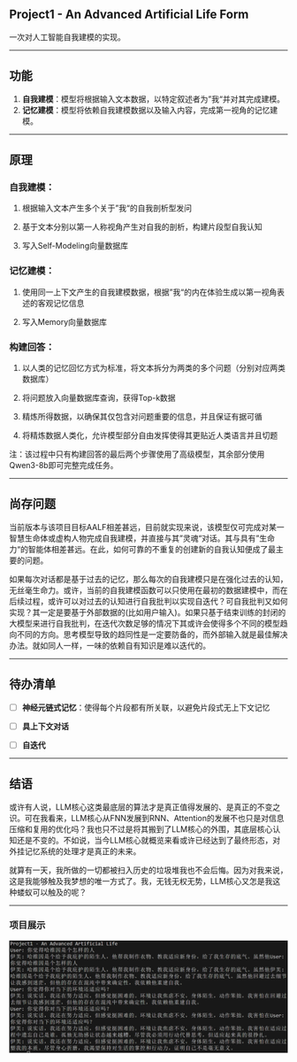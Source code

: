 ## Project1 - An Advanced Artificial Life Form

一次对人工智能自我建模的实现。

---

## 功能

1. **自我建模**：模型将根据输入文本数据，以特定叙述者为”我“并对其完成建模。
2. **记忆建模**：模型将依赖自我建模数据以及输入内容，完成第一视角的记忆建模。

---

## 原理

### 自我建模：

1. 根据输入文本产生多个关于”我“的自我剖析型发问

2. 基于文本分别以第一人称视角产生对自我的剖析，构建片段型自我认知

3. 写入Self-Modeling向量数据库

### 记忆建模：

1. 使用同一上下文产生的自我建模数据，根据”我“的内在体验生成以第一视角表述的客观记忆信息

2. 写入Memory向量数据库

### 构建回答：

1. 以人类的记忆回忆方式为标准，将文本拆分为两类的多个问题（分别对应两类数据库）

2. 将问题放入向量数据库查询，获得Top-k数据

3. 精炼所得数据，以确保其仅包含对问题重要的信息，并且保证有据可循

4. 将精炼数据人类化，允许模型部分自由发挥使得其更贴近人类语言并且切题

注：该过程中只有构建回答的最后两个步骤使用了高级模型，其余部分使用Qwen3-8b即可完整完成任务。

---

## 尚存问题

当前版本与该项目目标AALF相差甚远，目前就实现来说，该模型仅可完成对某一智慧生命体或虚构人物完成自我建模，并直接与其”灵魂“对话。其与具有”生命力“的智能体相差甚远。在此，如何可靠的不重复的创建新的自我认知便成了最主要的问题。

如果每次对话都是基于过去的记忆，那么每次的自我建模只是在强化过去的认知，无丝毫生命力。或许，当前的自我建模函数可以只使用在最初的数据建模中，而在后续过程，或许可以对过去的认知进行自我批判以实现自迭代？可自我批判又如何实现？其一定是要基于外部数据的(比如用户输入)。如果只基于结束训练的封闭的大模型来进行自我批判，在迭代次数足够的情况下其或许会使得多个不同的模型趋向不同的方向。思考模型导致的趋同性是一定要防备的，而外部输入就是最佳解决办法。就如同人一样，一味的依赖自有知识是难以迭代的。

---

## 待办清单

- [ ] **神经元链式记忆**：使得每个片段都有所关联，以避免片段式无上下文记忆

- [ ] **具上下文对话**

- [ ] **自迭代**

---

## 结语

或许有人说，LLM核心这类最底层的算法才是真正值得发展的、是真正的不变之识。可在我看来，LLM核心从FNN发展到RNN、Attention的发展不也只是对信息压缩和复用的优化吗？我也只不过是将其搬到了LLM核心的外围，其底层核心认知还是不变的。不如说，当今LLM核心就概览来看或许已经达到了最终形态，对外挂记忆系统的处理才是真正的未来。

就算有一天，我所做的一切都被扫入历史的垃圾堆我也不会后悔。因为对我来说，这是我能够触及我梦想的唯一方式了。我，无钱无权无势，LLM核心又怎是我这种蝼蚁可以触及的呢？

---

### 项目展示

![2025-09-19_20-50.png](./other/img/2025-09-19_20-50.png)
